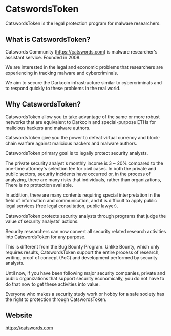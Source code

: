 # CatswordsToken
CatswordsToken is the legal protection program for malware researchers.

## What is CatswordsToken?
Catswords Community (https://catswords.com) is malware researcher's assistant service. Founded in 2008.

We are interested in the legal and economic problems that researchers are experiencing in tracking malware and cybercriminals.

We aim to secure the Darkcoin infrastructure similar to cybercriminals and to respond quickly to these problems in the real world.

## Why CatswordsToken?
CatswordsToken allow you to take advantage of the same or more robust networks that are equivalent to Darkcoin and special-purpose ETHs for malicious hackers and malware authors.

CatswordsToken give you the power to defeat virtual currency and block-chain warfare against malicious hackers and malware authors.

CatswordsToken primary goal is to legally protect security analysts.

The private security analyst's monthly income is 3 ~ 20% compared to the one-time attorney's selection fee for civil cases.
In both the private and public sectors, security incidents have occurred or, in the process of analyzing, there are many risks that individuals, rather than organizations, There is no protection available.

In addition, there are many contents requiring special interpretation in the field of information and communication, and it is difficult to apply public legal services (free legal consultation, public lawyer).

CatswordsToken protects security analysts through programs that judge the value of security analysts' actions.

Security researchers can now convert all security related research activities into CatswordsToken for any purpose.

This is different from the Bug Bounty Program.
Unlike Bounty, which only requires results, CatswordsToken support the entire process of research, writing, proof of concept (PoC) and development performed by security analysts.

Until now, if you have been following major security companies, private and public organizations that support security economically, you do not have to do that now to get these activities into value.

Everyone who makes a security study work or hobby for a safe society has the right to protection through CatswordsToken.

## Website
https://catswords.com
